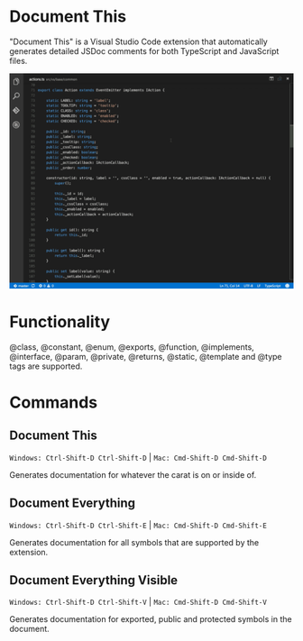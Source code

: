 # Document This
"Document This" is a Visual Studio Code extension that automatically generates detailed JSDoc comments for both TypeScript and JavaScript files.

![Demo](images/demo.gif)

# Functionality
@class, @constant, @enum, @exports, @function, @implements, @interface, @param, @private, @returns, @static, @template and @type tags are supported.

# Commands
## Document This
`Windows: Ctrl-Shift-D Ctrl-Shift-D` | `Mac: Cmd-Shift-D Cmd-Shift-D`

Generates documentation for whatever the carat is on or inside of.
## Document Everything
`Windows: Ctrl-Shift-D Ctrl-Shift-E` | `Mac: Cmd-Shift-D Cmd-Shift-E`

Generates documentation for all symbols that are supported by the extension.
## Document Everything Visible
`Windows: Ctrl-Shift-D Ctrl-Shift-V` | `Mac: Cmd-Shift-D Cmd-Shift-V`

Generates documentation for exported, public and protected symbols in the document.